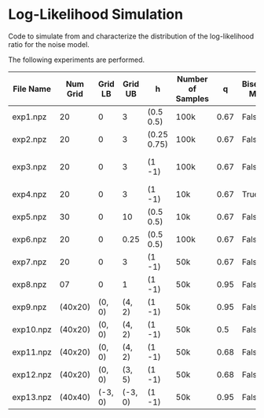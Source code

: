 # Log-Likelihood Simulation
Code to simulate from and characterize the distribution of the log-likelihood ratio for the noise model.

The following experiments are performed.

| File Name | Num Grid | Grid LB  | Grid UB  | h           | Number of Samples | q    | Bisecting Mode | Analytical Solver | Number of CPU | Notes                               |
| --------- | -------- | -------  | -------  | ------------| ----------------- | ---- | -------------- | ----------------- | ------------- | ----------------------------------- |
| exp1.npz  | 20       | 0        | 3        | (0.5 0.5)   | 100k              | 0.67 | False          | True              | 12            |                                     |
| exp2.npz  | 20       | 0        | 3        | (0.25 0.75) | 100k              | 0.67 | False          | False             | 12            |                                     |
| exp3.npz  | 20       | 0        | 3        | (1 -1)      | 100k              | 0.67 | False          | True              | 12            | INVALID...only valid for true mu=0. |
| exp4.npz  | 20       | 0        | 3        | (1 -1)      | 10k               | 0.67 | True           | False             | 8             |                                     |
| exp5.npz  | 30       | 0        | 10       | (0.5 0.5)   | 10k               | 0.67 | False          | False             | 12            |                                     |
| exp6.npz  | 20       | 0        | 0.25     | (0.5 0.5)   | 100k              | 0.67 | False          | True              | 12            | Saved as exp1_point25.npz           |
| exp7.npz  | 20       | 0        | 3        | (1 -1)      | 50k               | 0.67 | False          | True              | 12            | None                                |
| exp8.npz  | 07       | 0        | 1        | (1 -1)      | 50k               | 0.95 | False          | False             | 12            | None                                |
| exp9.npz  | (40x20)  | (0, 0)   | (4, 2)   | (1 -1)      | 50k               | 0.95 | False          | True              | 12            | None                                |
| exp10.npz | (40x20)  | (0, 0)   | (4, 2)   | (1 -1)      | 50k               | 0.5  | False          | True              | 12            | None                                |
| exp11.npz | (40x20)  | (0, 0)   | (4, 2)   | (1 -1)      | 50k               | 0.68 | False          | True              | 12            | None                                |
| exp12.npz | (40x20)  | (0, 0)   | (3, 5)   | (1 -1)      | 50k               | 0.68 | False          | True              | 12            | None                                |
| exp13.npz | (40x40)  | (-3, 0)  | (-3, 0)  | (1 -1)      | 50k               | 0.95 | False          | True              | 12            | log_e for grid                      |